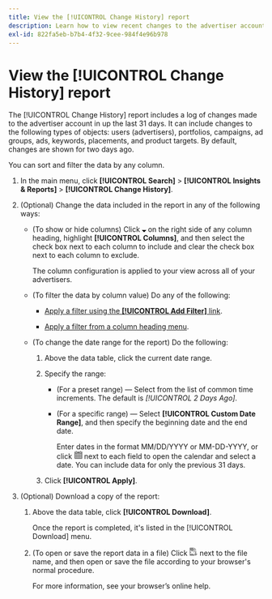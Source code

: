 ```yaml
---
title: View the [!UICONTROL Change History] report
description: Learn how to view recent changes to the advertiser account.
exl-id: 822fa5eb-b7b4-4f32-9cee-984f4e96b978
---
```

# View the [!UICONTROL Change History] report

The [!UICONTROL Change History] report includes a log of changes made to the advertiser account in up the last 31 days. It can include changes to the following types of objects: users (advertisers), portfolios, campaigns, ad groups, ads, keywords, placements, and product targets. By default, changes are shown for two days ago.

You can sort and filter the data by any column.

1. In the main menu, click **[!UICONTROL Search]** > **[!UICONTROL Insights & Reports]** > **[!UICONTROL Change History]**.

1. (Optional) Change the data included in the report in any of the following ways:
    
   * (To show or hide columns) Click ![Down arrow](/help/search-social-commerce/assets/arrow-down-expand.png "Down arrow") on the right side of any column heading, highlight **[!UICONTROL Columns]**, and then select the check box next to each column to include and clear the check box next to each column to exclude.
   
     The column configuration is applied to your view across all of your advertisers.
    
   * (To filter the data by column value) Do any of the following:
       
     * [Apply a filter using the **[!UICONTROL Add Filter]** link](/help/search-social-commerce/common-tasks/data-views/ad-hoc-settings/column-filter-apply-from-column-heading.md).
     
     * [Apply a filter from a column heading menu](/help/search-social-commerce/common-tasks/data-views/ad-hoc-settings/column-filter-apply-from-column-heading.md).
    
   * (To change the date range for the report) Do the following:
      
     1. Above the data table, click the current date range.
     
     1. Specify the range:
         
         * (For a preset range) — Select from the list of common time increments. The default is *[!UICONTROL 2 Days Ago]*.
         
         * (For a specific range) — Select **[!UICONTROL Custom Date Range]**, and then specify the beginning date and the end date.
         
           Enter dates in the format MM/DD/YYYY or MM-DD-YYYY, or click ![Calendar](/help/search-social-commerce/assets/calendar.png "Calendar") next to each field to open the calendar and select a date. You can include data for only the previous 31 days.
      
     1. Click **[!UICONTROL Apply]**.

1. (Optional) Download a copy of the report:
    
   1. Above the data table, click **[!UICONTROL Download]**.
   
      Once the report is completed, it's listed in the [!UICONTROL Download] menu.
    
   1. (To open or save the report data in a file) Click ![Download Report as XLS](/help/search-social-commerce/assets/download-spreadsheet2.png "Download Report as XLS") next to the file name, and then open or save the file according to your browser's normal procedure.
   
      For more information, see your browser’s online help.
